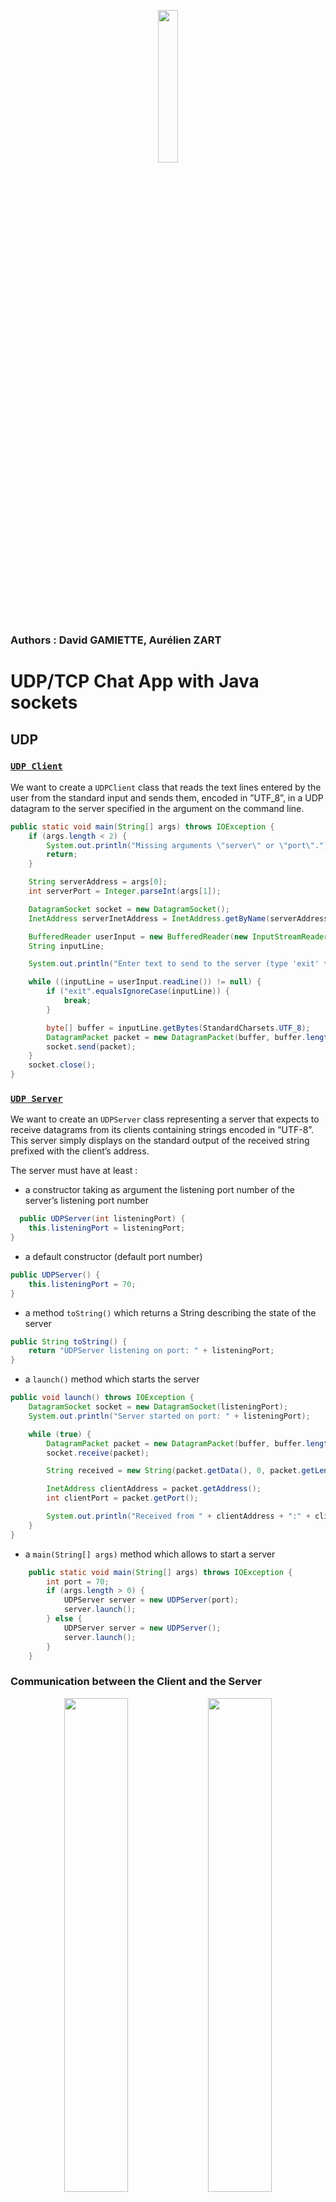 <p align="center"> <img src="media/logo-ENSEA.png" width="25%" height="auto" /> </p>

### Authors : David GAMIETTE, Aurélien ZART

# UDP/TCP Chat App with Java sockets
## UDP
### [`UDP Client`](src/ensea/rts/udp/UDPClient.java)

We want to create a `UDPClient` class that reads the text lines entered by the user from the standard input and sends them, encoded in ”UTF_8”, in a UDP datagram to the server specified in the argument on the command line.

```java
public static void main(String[] args) throws IOException {
    if (args.length < 2) {
        System.out.println("Missing arguments \"server\" or \"port\".");
        return;
    }

    String serverAddress = args[0];
    int serverPort = Integer.parseInt(args[1]);

    DatagramSocket socket = new DatagramSocket();
    InetAddress serverInetAddress = InetAddress.getByName(serverAddress);

    BufferedReader userInput = new BufferedReader(new InputStreamReader(System.in));
    String inputLine;

    System.out.println("Enter text to send to the server (type 'exit' to quit):");

    while ((inputLine = userInput.readLine()) != null) {
        if ("exit".equalsIgnoreCase(inputLine)) {
            break;
        }

        byte[] buffer = inputLine.getBytes(StandardCharsets.UTF_8);
        DatagramPacket packet = new DatagramPacket(buffer, buffer.length, serverInetAddress, serverPort);
        socket.send(packet);
    }
    socket.close();
}
```

### [`UDP Server`](src/ensea/rts/udp/UDPServer.java)

We want to create an `UDPServer` class representing a server that expects to receive datagrams from its clients containing strings encoded in ”UTF-8”. This server simply displays on the standard output of the received string prefixed with the client’s address.

The server must have at least :
- a constructor taking as argument the listening port number of the server’s listening port number
```java
  public UDPServer(int listeningPort) {
    this.listeningPort = listeningPort;
}
```

- a default constructor (default port number)

```java
public UDPServer() {
    this.listeningPort = 70;
}
```
- a method `toString()` which returns a String describing the state of the server
```java
public String toString() {
    return "UDPServer listening on port: " + listeningPort;
}
```
- a `launch()` method which starts the server
```java
public void launch() throws IOException {
    DatagramSocket socket = new DatagramSocket(listeningPort);
    System.out.println("Server started on port: " + listeningPort);

    while (true) {
        DatagramPacket packet = new DatagramPacket(buffer, buffer.length);
        socket.receive(packet);

        String received = new String(packet.getData(), 0, packet.getLength(), StandardCharsets.UTF_8);

        InetAddress clientAddress = packet.getAddress();
        int clientPort = packet.getPort();

        System.out.println("Received from " + clientAddress + ":" + clientPort + " - " + received);
    }
}
```
- a `main(String[] args)` method which allows to start a server
```java
    public static void main(String[] args) throws IOException {
        int port = 70;
        if (args.length > 0) {
            UDPServer server = new UDPServer(port);
            server.launch();
        } else {
            UDPServer server = new UDPServer();
            server.launch();
        }
    }
```

### Communication between the Client and the Server
<p align="center">
  <img src="media/UDPClient.png" width="45%" height="auto" />
  <img src="media/UDPServer.png" width="45%" height="auto" />
</p>

The client sends text messages to the server using UDP datagrams, and the server receives these messages, displaying them with the client's address and port.

## TCP
### [`TCPClient`](src/ensea/rts/tcp/TCPClient.java)
For the `TCPClient`, we create a `Socket` to connect to the specified server and port. The `PrintWriter` and `BufferedReader` are used to send and receive data from the server, respectively. We use a `Scanner` to read user input from the console.

### [`TCPServer`](src/ensea/rts/tcp/TCPServer.java)

Now we want to create a `TCPServer` class that responds with an echo of the received text, preceded by the client's IP address.

We use the same model as the `UDPServer`, except that the `launch()` method.

We also define a constant `maxBytes`, which represents the maximum number of bytes we can read from the client at a time, and a `buffer` array to store the data received from the client.

When a client connects, we create a `PrintWriter` to send data back to the client and an `InputStream` to receive data from the client. We then send an echo message back to the client, which includes the received text preceded by the client's IP address.

### Communication between the Client and the Server
<p align="center">
  <img src="media/TCPClient.png" width="45%" height="auto" />
  <img src="media/TCPServer.png" width="45%" height="auto" />
</p>
The client establishes a connection to the server and sends text messages. The server receives these messages and responds with an echo, including the client's IP address and port.

### [`TCPMultiServer`](src/ensea/rts/tcp/TCPMultiServer.java)
The `TCPMultiServer` class listens for incoming client connections on a specified port and handles each connection in a separate thread.

The `startServer` method creates a `ServerSocket` to listen for incoming connections on the specified port. When a client connects, the server accepts the connection and creates a new `ClientHandler` thread to handle the communication with the client.

```java
public void startServer() {
    try (ServerSocket serverSocket = new ServerSocket(port)) {
        System.out.println("Server started on port: " + port);

        while (true) {
            Socket clientSocket = serverSocket.accept();
            System.out.println("Client connected from " + clientSocket.getInetAddress());
            new ClientHandler(clientSocket).start();
        }
    } catch (IOException e) {
        System.err.println("Server error: " + e.getMessage());
    }
}
```

The run method of the `ClientHandler` class handles the communication with the client. It reads data from the client and sends responses back. The method uses a `PrintWriter` to send data to the client and an `InputStream` to read data from the client. If an error occurs during communication, it is caught and logged.

```java
@Override
public void run() {
    try (PrintWriter out = new PrintWriter(clientSocket.getOutputStream(), true);
         InputStream in = clientSocket.getInputStream()) {

        int bytesRead;
        while ((bytesRead = in.read(buffer, 0, maxBytes)) != -1) {
            String message = new String(buffer, 0, bytesRead);
            InetAddress clientAddress = clientSocket.getInetAddress();
            int clientPort = clientSocket.getPort();
            System.out.println("Received from " + clientAddress + ":" + clientPort + " - " + message);
            out.println(clientAddress + ": " + message);
        }
    } catch (IOException e) {
        System.err.println("Client handler error: " + e.getMessage());
    } finally {
        try {
            clientSocket.close();
        } catch (IOException e) {
            System.err.println("Error closing client socket: " + e.getMessage());
        }
    }
}
```

### Communication between the Client and the Server
Now we test the communication between the 2 Clients and the Server :

<p align="center"> <img src="media/TCPMultiServer.png" width="45%" height="auto" /> </p>

We can see that the server receiving messages from both clients and responding, demonstrating that the multi-threaded server can handle multiple client connections simultaneously.
